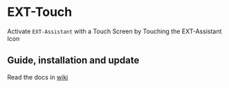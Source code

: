 # EXT-Touch

Activate `EXT-Assistant` with a Touch Screen by Touching the EXT-Assistant Icon

## Guide, installation and update

Read the docs in [wiki](https://github.com/bugsounet/MMM-Bugsounet/wiki/EXT%E2%80%90Touch)
